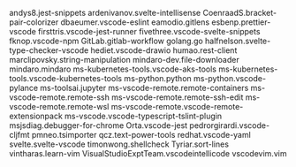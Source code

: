 andys8.jest-snippets
ardenivanov.svelte-intellisense
CoenraadS.bracket-pair-colorizer
dbaeumer.vscode-eslint
eamodio.gitlens
esbenp.prettier-vscode
firsttris.vscode-jest-runner
fivethree.vscode-svelte-snippets
fknop.vscode-npm
GitLab.gitlab-workflow
golang.go
halfnelson.svelte-type-checker-vscode
hediet.vscode-drawio
humao.rest-client
marclipovsky.string-manipulation
mindaro-dev.file-downloader
mindaro.mindaro
ms-kubernetes-tools.vscode-aks-tools
ms-kubernetes-tools.vscode-kubernetes-tools
ms-python.python
ms-python.vscode-pylance
ms-toolsai.jupyter
ms-vscode-remote.remote-containers
ms-vscode-remote.remote-ssh
ms-vscode-remote.remote-ssh-edit
ms-vscode-remote.remote-wsl
ms-vscode-remote.vscode-remote-extensionpack
ms-vscode.vscode-typescript-tslint-plugin
msjsdiag.debugger-for-chrome
Orta.vscode-jest
pedrorgirardi.vscode-cljfmt
pmneo.tsimporter
qcz.text-power-tools
redhat.vscode-yaml
svelte.svelte-vscode
timonwong.shellcheck
Tyriar.sort-lines
vintharas.learn-vim
VisualStudioExptTeam.vscodeintellicode
vscodevim.vim
